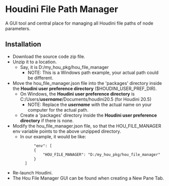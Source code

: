 # Houdini File Path Manager
A GUI tool and central place for managing all Houdini file paths of node parameters.

## Installation
* Download the source code zip file.
* Unzip it to a location.
  * Say, it is D:/my_hou_pkg/hou_file_manager
    * NOTE: This is a Windows path example, your actual path could be different.
* Move the hou_file_manager.json file into the 'packages' directory inside the **Houdini user preference directory** ($HOUDINI_USER_PREF_DIR).
  * On Windows, the **Houdini user preference directory** is C:/Users/_**username**_/Documents/houdini20.5 (for Houdini 20.5)
    * NOTE: Replace the _**username**_ with the actual name on your computer for the actual path.
  * Create a 'packages' directory inside the **Houdini user preference directory** if there is none.
* Modify the hou_file_manager.json file, so that the HOU_FILE_MANAGER env variable points to the above unzipped directory.
  * In our example, it would be like:
    ```
          "env": [
          {
              "HOU_FILE_MANAGER": "D:/my_hou_pkg/hou_file_manager"
          }
      ]
    ```
* Re-launch Houdini.
* The Hou File Manager GUI can be found when creating a New Pane Tab.
